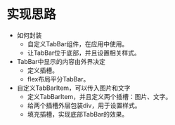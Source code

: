 # 实现思路

* 如何封装
    * 自定义TabBar组件，在应用中使用。
    * 让TabBar位于底部，并且设置相关样式。
* TabBar中显示的内容由外界决定
    * 定义插槽。
    * flex布局平分TabBar。
* 自定义TabBarItem，可以传入图片和文字
    * 定义TabBarItem，并且定义两个插槽：图片、文字。
    * 给两个插槽外层包装div，用于设置样式。
    * 填充插槽，实现底部TabBar的效果。
